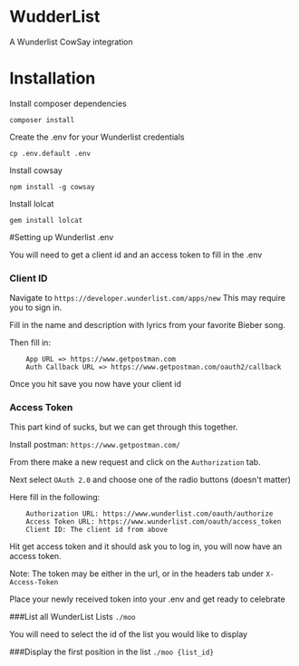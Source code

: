# WudderList
A Wunderlist CowSay integration

# Installation

Install composer dependencies
```
composer install
```

Create the .env for your Wunderlist credentials
```
cp .env.default .env
```

Install cowsay
```
npm install -g cowsay
```

Install lolcat
```
gem install lolcat
```

#Setting up Wunderlist .env

You will need to get a client id and an access token to fill in the .env

### Client ID

Navigate to `https://developer.wunderlist.com/apps/new`
This may require you to sign in.

Fill in the name and description with lyrics from your favorite Bieber song.

Then fill in:
```
    App URL => https://www.getpostman.com
    Auth Callback URL => https://www.getpostman.com/oauth2/callback
```

Once you hit save you now have your client id

### Access Token

This part kind of sucks, but we can get through this together.

Install postman: `https://www.getpostman.com/`

From there make a new request and click on the `Authorization` tab.

Next select `OAuth 2.0` and choose one of the radio buttons (doesn't matter)

Here fill in the following:
```
    Authorization URL: https://www.wunderlist.com/oauth/authorize
    Access Token URL: https://www.wunderlist.com/oauth/access_token
    Client ID: The client id from above
```
Hit get access token and it should ask you to log in, you will now have an access token.

Note: The token may be either in the url, or in the headers tab under `X-Access-Token`

Place your newly received token into your .env and get ready to celebrate

###List all WunderList Lists
`./moo`

You will need to select the id of the list you would like to display

###Display the first position in the list
`./moo {list_id}`
